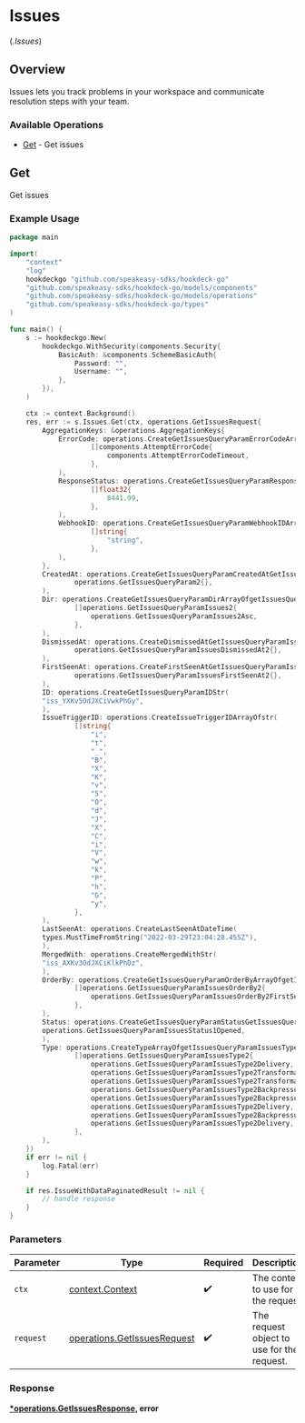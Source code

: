# Issues
(*.Issues*)

## Overview

Issues lets you track problems in your workspace and communicate resolution steps with your team.

### Available Operations

* [Get](#get) - Get issues

## Get

Get issues

### Example Usage

```go
package main

import(
	"context"
	"log"
	hookdeckgo "github.com/speakeasy-sdks/hookdeck-go"
	"github.com/speakeasy-sdks/hookdeck-go/models/components"
	"github.com/speakeasy-sdks/hookdeck-go/models/operations"
	"github.com/speakeasy-sdks/hookdeck-go/types"
)

func main() {
    s := hookdeckgo.New(
        hookdeckgo.WithSecurity(components.Security{
            BasicAuth: &components.SchemeBasicAuth{
                Password: "",
                Username: "",
            },
        }),
    )

    ctx := context.Background()
    res, err := s.Issues.Get(ctx, operations.GetIssuesRequest{
        AggregationKeys: &operations.AggregationKeys{
            ErrorCode: operations.CreateGetIssuesQueryParamErrorCodeArrayOfAttemptErrorCode(
                    []components.AttemptErrorCode{
                        components.AttemptErrorCodeTimeout,
                    },
            ),
            ResponseStatus: operations.CreateGetIssuesQueryParamResponseStatusArrayOffloat32(
                    []float32{
                        8441.99,
                    },
            ),
            WebhookID: operations.CreateGetIssuesQueryParamWebhookIDArrayOfstr(
                    []string{
                        "string",
                    },
            ),
        },
        CreatedAt: operations.CreateGetIssuesQueryParamCreatedAtGetIssuesQueryParam2(
                operations.GetIssuesQueryParam2{},
        ),
        Dir: operations.CreateGetIssuesQueryParamDirArrayOfgetIssuesQueryParamIssues2(
                []operations.GetIssuesQueryParamIssues2{
                    operations.GetIssuesQueryParamIssues2Asc,
                },
        ),
        DismissedAt: operations.CreateDismissedAtGetIssuesQueryParamIssuesDismissedAt2(
                operations.GetIssuesQueryParamIssuesDismissedAt2{},
        ),
        FirstSeenAt: operations.CreateFirstSeenAtGetIssuesQueryParamIssuesFirstSeenAt2(
                operations.GetIssuesQueryParamIssuesFirstSeenAt2{},
        ),
        ID: operations.CreateGetIssuesQueryParamIDStr(
        "iss_YXKv5OdJXCiVwkPhGy",
        ),
        IssueTriggerID: operations.CreateIssueTriggerIDArrayOfstr(
                []string{
                    "i",
                    "t",
                    "_",
                    "B",
                    "X",
                    "K",
                    "v",
                    "5",
                    "O",
                    "d",
                    "J",
                    "X",
                    "C",
                    "i",
                    "V",
                    "w",
                    "k",
                    "P",
                    "h",
                    "G",
                    "y",
                },
        ),
        LastSeenAt: operations.CreateLastSeenAtDateTime(
        types.MustTimeFromString("2022-03-29T23:04:28.455Z"),
        ),
        MergedWith: operations.CreateMergedWithStr(
        "iss_AXKv3OdJXCiKlkPhDz",
        ),
        OrderBy: operations.CreateGetIssuesQueryParamOrderByArrayOfgetIssuesQueryParamIssuesOrderBy2(
                []operations.GetIssuesQueryParamIssuesOrderBy2{
                    operations.GetIssuesQueryParamIssuesOrderBy2FirstSeenAt,
                },
        ),
        Status: operations.CreateGetIssuesQueryParamStatusGetIssuesQueryParamIssuesStatus1(
        operations.GetIssuesQueryParamIssuesStatus1Opened,
        ),
        Type: operations.CreateTypeArrayOfgetIssuesQueryParamIssuesType2(
                []operations.GetIssuesQueryParamIssuesType2{
                    operations.GetIssuesQueryParamIssuesType2Delivery,
                    operations.GetIssuesQueryParamIssuesType2Transformation,
                    operations.GetIssuesQueryParamIssuesType2Transformation,
                    operations.GetIssuesQueryParamIssuesType2Backpressure,
                    operations.GetIssuesQueryParamIssuesType2Backpressure,
                    operations.GetIssuesQueryParamIssuesType2Delivery,
                    operations.GetIssuesQueryParamIssuesType2Backpressure,
                    operations.GetIssuesQueryParamIssuesType2Delivery,
                },
        ),
    })
    if err != nil {
        log.Fatal(err)
    }

    if res.IssueWithDataPaginatedResult != nil {
        // handle response
    }
}
```

### Parameters

| Parameter                                                                  | Type                                                                       | Required                                                                   | Description                                                                |
| -------------------------------------------------------------------------- | -------------------------------------------------------------------------- | -------------------------------------------------------------------------- | -------------------------------------------------------------------------- |
| `ctx`                                                                      | [context.Context](https://pkg.go.dev/context#Context)                      | :heavy_check_mark:                                                         | The context to use for the request.                                        |
| `request`                                                                  | [operations.GetIssuesRequest](../../models/operations/getissuesrequest.md) | :heavy_check_mark:                                                         | The request object to use for the request.                                 |


### Response

**[*operations.GetIssuesResponse](../../models/operations/getissuesresponse.md), error**

